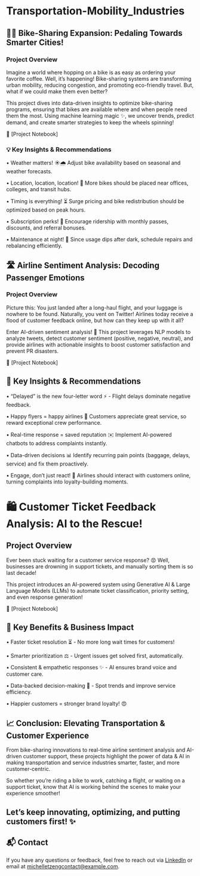 # Transportation-Mobility_Industries

## 🚴‍♂️ Bike-Sharing Expansion: Pedaling Towards Smarter Cities!

### Project Overview

Imagine a world where hopping on a bike is as easy as ordering your favorite coffee. Well, it’s happening! Bike-sharing systems are transforming urban mobility, reducing congestion, and promoting eco-friendly travel. But, what if we could make them even better?


This project dives into data-driven insights to optimize bike-sharing programs, ensuring that bikes are available where and when people need them the most. Using machine learning magic ✨, we uncover trends, predict demand, and create smarter strategies to keep the wheels spinning!

📂 [Project Notebook]

### 💡 Key Insights & Recommendations

• Weather matters! ☀️🌧️ Adjust bike availability based on seasonal and weather forecasts.

• Location, location, location! 🏢 More bikes should be placed near offices, colleges, and transit hubs.

• Timing is everything! ⏳ Surge pricing and bike redistribution should be optimized based on peak hours.

• Subscription perks! 👥 Encourage ridership with monthly passes, discounts, and referral bonuses.

• Maintenance at night! 🎨 Since usage dips after dark, schedule repairs and rebalancing efficiently.



## 🛣 Airline Sentiment Analysis: Decoding Passenger Emotions

### Project Overview

Picture this: You just landed after a long-haul flight, and your luggage is nowhere to be found. Naturally, you vent on Twitter! Airlines today receive a flood of customer feedback online, but how can they keep up with it all?

Enter AI-driven sentiment analysis! 🌟 This project leverages NLP models to analyze tweets, detect customer sentiment (positive, negative, neutral), and provide airlines with actionable insights to boost customer satisfaction and prevent PR disasters.

📂 [Project Notebook]

## 🔎 Key Insights & Recommendations

• “Delayed” is the new four-letter word ⚡️ - Flight delays dominate negative feedback.

• Happy flyers = happy airlines 🚀 Customers appreciate great service, so reward exceptional crew performance.

• Real-time response = saved reputation ✉️ Implement AI-powered chatbots to address complaints instantly.

• Data-driven decisions 📊 Identify recurring pain points (baggage, delays, service) and fix them proactively.

• Engage, don’t just react! 👥 Airlines should interact with customers online, turning complaints into loyalty-building moments.


# 🛍️ Customer Ticket Feedback Analysis: AI to the Rescue!



## Project Overview

Ever been stuck waiting for a customer service response? 😡 Well, businesses are drowning in support tickets, and manually sorting them is so last decade!


This project introduces an AI-powered system using Generative AI & Large Language Models (LLMs) to automate ticket classification, priority setting, and even response generation!

📂 [Project Notebook]

## 🎉 Key Benefits & Business Impact

• Faster ticket resolution ⏳ - No more long wait times for customers!

• Smarter prioritization ⚖️ - Urgent issues get solved first, automatically.

• Consistent & empathetic responses ✨ - AI ensures brand voice and customer care.

• Data-backed decision-making 🌟 - Spot trends and improve service efficiency.

• Happier customers = stronger brand loyalty! 😍







## 📈 Conclusion: Elevating Transportation & Customer Experience



From bike-sharing innovations to real-time airline sentiment analysis and AI-driven customer support, these projects highlight the power of data & AI in making transportation and service industries smarter, faster, and more customer-centric.



So whether you’re riding a bike to work, catching a flight, or waiting on a support ticket, know that AI is working behind the scenes to make your experience smoother!


## Let’s keep innovating, optimizing, and putting customers first! ✨

## 📬 Contact
If you have any questions or feedback, feel free to reach out via [LinkedIn](http://www.linkedin.com/in/michelle-tzeng-336a441a6) or email at michelletzengcontact@example.com.
